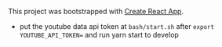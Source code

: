 This project was bootstrapped with [Create React App](https://github.com/facebook/create-react-app).

- put the youtube data api token at `bash/start.sh` after `export YOUTUBE_API_TOKEN=` and run yarn start to develop
